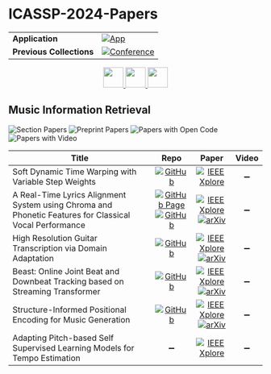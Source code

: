 # ICASSP-2024-Papers

<table>
    <tr>
        <td><strong>Application</strong></td>
        <td>
            <a href="https://huggingface.co/spaces/DmitryRyumin/NewEraAI-Papers" style="float:left;">
                <img src="https://img.shields.io/badge/🤗-NewEraAI--Papers-FFD21F.svg" alt="App" />
            </a>
        </td>
    </tr>
    <tr>
        <td><strong>Previous Collections</strong></td>
        <td>
            <a href="https://github.com/DmitryRyumin/ICASSP-2023-24-Papers/blob/main/README_2023.md">
                <img src="http://img.shields.io/badge/ICASSP-2023-0073AE.svg" alt="Conference">
            </a>
        </td>
    </tr>
</table>

<div align="center">
    <a href="https://github.com/DmitryRyumin/ICASSP-2023-24-Papers/blob/main/sections/2024/main/SLP-L5.md">
        <img src="https://cdn.jsdelivr.net/gh/DmitryRyumin/NewEraAI-Papers@main/images/left.svg" width="40" alt="" />
    </a>
    <a href="https://github.com/DmitryRyumin/ICASSP-2023-24-Papers/">
        <img src="https://cdn.jsdelivr.net/gh/DmitryRyumin/NewEraAI-Papers@main/images/home.svg" width="40" alt="" />
    </a>
    <a href="https://github.com/DmitryRyumin/ICASSP-2023-24-Papers/blob/main/sections/2024/main/MMSP-L1.md">
        <img src="https://cdn.jsdelivr.net/gh/DmitryRyumin/NewEraAI-Papers@main/images/right.svg" width="40" alt="" />
    </a>
</div>

## Music Information Retrieval

![Section Papers](https://img.shields.io/badge/Section%20Papers-6-42BA16) ![Preprint Papers](https://img.shields.io/badge/Preprint%20Papers-4-b31b1b) ![Papers with Open Code](https://img.shields.io/badge/Papers%20with%20Open%20Code-5-1D7FBF) ![Papers with Video](https://img.shields.io/badge/Papers%20with%20Video-0-FF0000)

| **Title** | **Repo** | **Paper** | **Video** |
|-----------|:--------:|:---------:|:---------:|
| Soft Dynamic Time Warping with Variable Step Weights | [![GitHub](https://img.shields.io/github/stars/groupmm/weightedSDTW?style=flat)](https://github.com/groupmm/weightedSDTW) | [![IEEE Xplore](https://img.shields.io/badge/IEEE-10446578-E4A42C.svg)](https://ieeexplore.ieee.org/document/10446578) | :heavy_minus_sign: |
| A Real-Time Lyrics Alignment System using Chroma and Phonetic Features for Classical Vocal Performance | [![GitHub Page](https://img.shields.io/badge/GitHub-Page-159957.svg)](https://laurenceyoon.github.io/real-time-lyrics-alignment/) <br /> [![GitHub](https://img.shields.io/github/stars/laurenceyoon/real-time-lyrics-alignment?style=flat)](https://github.com/laurenceyoon/real-time-lyrics-alignment) | [![IEEE Xplore](https://img.shields.io/badge/IEEE-10445926-E4A42C.svg)](https://ieeexplore.ieee.org/document/10445926) <br /> [![arXiv](https://img.shields.io/badge/arXiv-2401.09200-b31b1b.svg)](https://arxiv.org/abs/2401.09200) | :heavy_minus_sign: |
| High Resolution Guitar Transcription via Domain Adaptation | [![GitHub](https://img.shields.io/github/stars/xavriley/HighResolutionGuitarTranscription?style=flat)](https://github.com/xavriley/HighResolutionGuitarTranscription) | [![IEEE Xplore](https://img.shields.io/badge/IEEE-10446182-E4A42C.svg)](https://ieeexplore.ieee.org/document/10446182) <br /> [![arXiv](https://img.shields.io/badge/arXiv-2402.15258-b31b1b.svg)](https://arxiv.org/abs/2402.15258) | :heavy_minus_sign: |
| Beast: Online Joint Beat and Downbeat Tracking based on Streaming Transformer | [![GitHub](https://img.shields.io/github/stars/WildHoneyPie/BEAST?style=flat)](https://github.com/WildHoneyPie/BEAST) | [![IEEE Xplore](https://img.shields.io/badge/IEEE-10446611-E4A42C.svg)](https://ieeexplore.ieee.org/document/10446611) <br /> [![arXiv](https://img.shields.io/badge/arXiv-2312.17156-b31b1b.svg)](https://arxiv.org/abs/2312.17156) | :heavy_minus_sign: |
| Structure-Informed Positional Encoding for Music Generation | [![GitHub](https://img.shields.io/github/stars/acct58648/acct58648.github.io?style=flat)](https://github.com/acct58648/acct58648.github.io) | [![IEEE Xplore](https://img.shields.io/badge/IEEE-10448149-E4A42C.svg)](https://ieeexplore.ieee.org/document/10448149) <br /> [![arXiv](https://img.shields.io/badge/arXiv-2402.13301-b31b1b.svg)](https://arxiv.org/abs/2402.13301) | :heavy_minus_sign: |
| Adapting Pitch-based Self Supervised Learning Models for Tempo Estimation | :heavy_minus_sign: | [![IEEE Xplore](https://img.shields.io/badge/IEEE-10447129-E4A42C.svg)](https://ieeexplore.ieee.org/document/10447129) | :heavy_minus_sign: |
